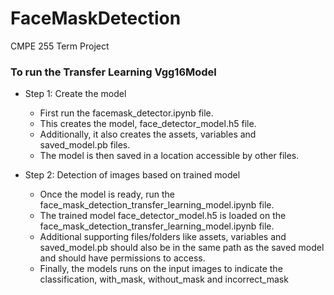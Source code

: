 # FaceMaskDetection
CMPE 255 Term Project

### To run the Transfer Learning Vgg16Model

* Step 1: Create the model
  - First run the facemask_detector.ipynb file. 
  - This creates the model, face_detector_model.h5 file. 
  - Additionally, it also creates the assets, variables and saved_model.pb files.
  - The model is then saved in a location accessible by other files.

* Step 2: Detection of images based on trained model
  - Once the model is ready, run the face_mask_detection_transfer_learning_model.ipynb file.
  - The trained model face_detector_model.h5 is loaded on the face_mask_detection_transfer_learning_model.ipynb file. 
  - Additional supporting files/folders like assets, variables and saved_model.pb should also be in the same path as the saved model and should have permissions to access.
  - Finally, the models runs on the input images to indicate the classification, with_mask, without_mask and incorrect_mask
